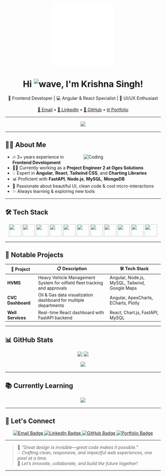 <p align="center">
  <img src="./assets/github-home.gif" alt="Development Animation" width="200" />
</p>

<h1 align="center">
  Hi <img src="https://media.giphy.com/media/hvRJCLFzcasrR4ia7z/giphy.gif" height="28" alt="wave">, I'm Krishna Singh!
</h1>

<p align="center">
  🚀 Frontend Developer | 💻 Angular & React Specialist | 🎨 UI/UX Enthusiast  
</p>

<p align="center">
  <a href="mailto:krisnas9792@gmail.com">📧 Email</a> •
  <a href="https://www.linkedin.com/in/krishna-singh-5a2244196">🔗 LinkedIn</a> •
  <a href="https://github.com/Szkrishna">🐙 GitHub</a> •
  <a href="http://krishna-singh-portfolio.tech">🌐 Portfolio</a>
</p>

---

<p align="center">
  <img src="https://readme-typing-svg.demolab.com?font=Fira+Code&pause=1000&color=00A2FF&center=true&vCenter=true&width=650&lines=Welcome+to+my+GitHub+Profile;I+love+crafting+modern+UIs+and+clean+code;Let's+Build+Something+Amazing!" />
</p>

---

## 🧑‍💻 About Me

<img align="right" alt="Coding" width="250" src="https://media.giphy.com/media/qgQUggAC3Pfv687qPC/giphy.gif" />

- 🔥 3+ years experience in **Frontend Development**
- 👨‍💼 Currently working as a **Project Engineer 2 at Oges Solutions**
- 💡 Expert in **Angular**, **React**, **Tailwind CSS**, and **Charting Libraries**
- 📊 Proficient with **FastAPI**, **Node.js**, **MySQL**, **MongoDB**
- 🎨 Passionate about beautiful UI, clean code & cool micro-interactions
- ✨ Always learning & exploring new tools

---

## 🛠 Tech Stack

<p align="center">
  <img class="tech-icon" src="https://cdn.jsdelivr.net/gh/devicons/devicon/icons/html5/html5-original.svg" width="40" height="40" />
  <img class="tech-icon" src="https://cdn.jsdelivr.net/gh/devicons/devicon/icons/css3/css3-original.svg" width="40" height="40" />
  <img class="tech-icon" src="https://cdn.jsdelivr.net/gh/devicons/devicon/icons/javascript/javascript-original.svg" width="40" height="40" />
  <img class="tech-icon" src="https://cdn.jsdelivr.net/gh/devicons/devicon/icons/typescript/typescript-original.svg" width="40" height="40" />
  <img class="tech-icon" src="https://cdn.jsdelivr.net/gh/devicons/devicon/icons/angularjs/angularjs-original.svg" width="40" height="40" />
  <img class="tech-icon" src="https://cdn.jsdelivr.net/gh/devicons/devicon/icons/react/react-original.svg" width="40" height="40" />
  <img src="https://cdn.jsdelivr.net/gh/devicons/devicon@latest/icons/tailwindcss/tailwindcss-original.svg" width="40" height="40" />
  <img class="tech-icon" src="https://cdn.jsdelivr.net/gh/devicons/devicon/icons/nodejs/nodejs-original.svg" width="40" height="40" />
  <img class="tech-icon" src="https://cdn.jsdelivr.net/gh/devicons/devicon/icons/mysql/mysql-original.svg" width="40" height="40" />
  <img class="tech-icon" src="https://cdn.jsdelivr.net/gh/devicons/devicon/icons/mongodb/mongodb-original.svg" width="40" height="40" />
  <img class="tech-icon" src="https://cdn.jsdelivr.net/gh/devicons/devicon/icons/python/python-original.svg" width="40" height="40" />
</p>

---

## 🌟 Notable Projects

| 🚀 Project | 📋 Description | 🛠 Tech Stack |
|-----------|----------------|--------------|
| **HVMS** | Heavy Vehicle Management System for oilfield fleet tracking and approvals | Angular, Node.js, MySQL, Tailwind, Google Maps |
| **CVC Dashboard** | Oil & Gas data visualization dashboard for multiple departments | Angular, ApexCharts, ECharts, Plotly |
| **Well Services** | Real-time React dashboard with FastAPI backend | React, Chart.js, FastAPI, MySQL |

---

## 📊 GitHub Stats

<p align="center">
  <img src="https://github-readme-stats.vercel.app/api?username=Szkrishna&theme=react&show_icons=true&hide_border=true" width="48%" />
  <img src="https://github-readme-streak-stats.herokuapp.com?user=Szkrishna&theme=react&hide_border=true" width="48%" />
</p>

<p align="center">
  <img src="https://github-profile-summary-cards.vercel.app/api/cards/profile-details?username=Szkrishna&theme=github_dark" />
</p>

---

## 📚 Currently Learning

<p align="center">
  <img src="https://skillicons.dev/icons?i=nextjs,docker,graphql,firebase" />
</p>

---

## 🤝 Let's Connect

<p align="center">
  <a href="mailto:krisnas9792@gmail.com" target="_blank">
    <img src="https://img.shields.io/badge/-Email-D14836?style=for-the-badge&logo=gmail&logoColor=white" alt="Email Badge"/>
  </a>
  <a href="https://www.linkedin.com/in/krishna-singh-5a2244196/" target="_blank">
    <img src="https://img.shields.io/badge/-Krishna%20Singh-blue?style=for-the-badge&logo=Linkedin&logoColor=white" alt="LinkedIn Badge"/>
  </a>
  <a href="https://github.com/Szkrishna" target="_blank">
    <img src="https://img.shields.io/badge/-Szkrishna-black?style=for-the-badge&logo=github&logoColor=white" alt="GitHub Badge"/>
  </a>
  <a href="http://krishna-singh-portfolio.tech" target="_blank">
    <img src="https://img.shields.io/badge/-Portfolio-ff7139?style=for-the-badge&logo=Firefox-Browser&logoColor=white" alt="Portfolio Badge"/>
  </a>
</p>

---

> 🎯 _"Great design is invisible—great code makes it possible."_  
> 💡 _Crafting clean, responsive, and impactful web experiences, one pixel at a time._  
> 🚀 _Let’s innovate, collaborate, and build the future together!_

---


